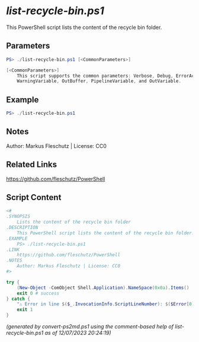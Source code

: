 *list-recycle-bin.ps1*
================

This PowerShell script lists the content of the recycle bin folder.

Parameters
----------
```powershell
PS> ./list-recycle-bin.ps1 [<CommonParameters>]

[<CommonParameters>]
    This script supports the common parameters: Verbose, Debug, ErrorAction, ErrorVariable, WarningAction, 
    WarningVariable, OutBuffer, PipelineVariable, and OutVariable.
```

Example
-------
```powershell
PS> ./list-recycle-bin.ps1

```

Notes
-----
Author: Markus Fleschutz | License: CC0

Related Links
-------------
https://github.com/fleschutz/PowerShell

Script Content
--------------
```powershell
<#
.SYNOPSIS
	Lists the content of the recycle bin folder
.DESCRIPTION
	This PowerShell script lists the content of the recycle bin folder.
.EXAMPLE
	PS> ./list-recycle-bin.ps1
.LINK
	https://github.com/fleschutz/PowerShell
.NOTES
	Author: Markus Fleschutz | License: CC0
#>

try {
	(New-Object -ComObject Shell.Application).NameSpace(0x0a).Items() | Select-Object Name,Size,Path
	exit 0 # success
} catch {
	"⚠️ Error in line $($_.InvocationInfo.ScriptLineNumber): $($Error[0])"
	exit 1
}
```

*(generated by convert-ps2md.ps1 using the comment-based help of list-recycle-bin.ps1 as of 12/07/2023 20:24:19)*
